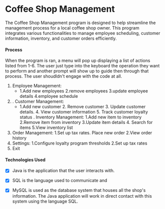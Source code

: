 # Coffee Shop Management
The Coffee Shop Management program is designed to help streamline the management process for a local coffee shop owner. This program integrates various functionalities to manage employee scheduling, customer information, inventory, and customer orders efficiently. 

#### Process
When the program is ran, a menu will pop up displaying a list of actions listed from 1-6. The user just type into the keyboard the operation they want to perform and another prompt will show up to guide then through that process. The user shoudldn't engage with the code at all. 

1. Employee Management:
   - 1.Add new employees 2.remove employees 3.update employee details 4.employee schedule 
2. . Customer Management:
   - 1.Add new customer 2. Remove customer 3. Update customer details. 4. View customer information 5. Track customer loyalty status
. Inventory Management: 1.Add new item to inventory 2.Remove item from inventory 3.Update item details 4. Search for items 5.View inventory list
5. Order Management: 1.Set up tax rates. Place new order 2.View order history
6. Settings: 1.Configure loyalty program thresholds 2.Set up tax rates 
7. Exit

#### Technologies Used
- [x] Java is the application that the user interacts with.
- [x] SQL is the language used to communicate and
- [x] MySQL is used as the database system that houses all the shop's information. The Java application will work in direct contact with this system using the language SQL.  


